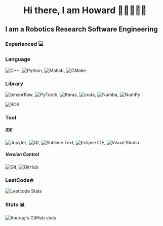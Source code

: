 <h1 align="center">Hi there, I am Howard 👋🏼👨🏻‍💻</h1>

## I am a Robotics Research Software Engineering

<!-- ## I worked on a robotics and deep-learning. -->


### Experienced 💻

### Language 
![C++](https://img.shields.io/badge/C%2B%2B-00599C?style=flat&logo=c%2B%2B&logoColor=white), ![Python](https://img.shields.io/badge/Python-14354C?style=flat&logo=python&logoColor=white), ![Matlab](	https://www.mathworks.com/matlabcentral/images/matlab-file-exchange.svg), ![CMake](	https://img.shields.io/badge/CMake-064F8C?style=flat&logo=cmake&logoColor=white)

### Library
![tensorflow](https://img.shields.io/badge/TensorFlow-FF6F00?style=flat&logo=tensorflow&logoColor=white), ![PyTorch](https://img.shields.io/badge/PyTorch-EE4C2C?style=flat&logo=PyTorch&logoColor=white), ![Keras](https://img.shields.io/badge/Keras-D00000?style=flat&logo=Keras&logoColor=white), ![cuda](https://img.shields.io/badge/NVIDIA-CUDA-76B900?style=flat&logo=nvidia&logoColor=white), ![Numba](https://img.shields.io/badge/Numba-00A3E0?style=flat&logo=Numba&logoColor=white), ![NumPy](https://img.shields.io/badge/NumPy-013243?style=flat-square&logo=NumPy&logoColor=white)

![ROS](https://img.shields.io/static/v1?style=for-the-badge&message=ROS&color=22314E&logo=ROS&logoColor=FFFFFF&label=)

<!-- ![ROS](https://img.shields.io/badge/ros-%230A0FF9.svg?style=for-the-badge&logo=ros&logoColor=white) -->

### Tool
##### IDE
![Jupyter](https://img.shields.io/badge/Jupyter-F37626?style=flat-square&logo=Jupyter&logoColor=white), ![Qt](https://img.shields.io/badge/Qt-41CD52?style=flat&logo=qt&logoColor=white), ![Sublime Text](https://img.shields.io/badge/sublime_text-%23575757.svg?&style=flat&logo=sublime-text&logoColor=important), ![Eclipse IDE](https://img.shields.io/badge/Eclipse%20IDE-2C2255?style=flat-square&logo=Eclipse-IDE&logoColor=white), ![Visual Studio](https://img.shields.io/badge/Visual%20Studio-5C2D91?style=flat-square&logo=Visual-Studio&logoColor=white)

<!-- , ![Visual Studio Code](https://img.shields.io/badge/Visual%20Studio%20Code-007ACC?style=flat-square&logo=Visual-Studio-Code&logoColor=white) -->

##### Version Control
![Git](https://img.shields.io/badge/Git-F05032?style=flat-square&logo=Git&logoColor=white), ![GitHub](https://img.shields.io/badge/GitHub-181717?style=flat-square&logo=GitHub&logoColor=white)

### LeetCode🔥
![Leetcode Stats](https://leetcard.jacoblin.cool/choh08?theme=dark)

### Stats 📊 
![Anurag's GitHub stats](https://github-readme-stats.vercel.app/api?username=bmaxdk&show_icons=true&theme=dark)



<!--
**bmaxdk/bmaxdk** is a ✨ _special_ ✨ repository because its `README.md` (this file) appears on your GitHub profile.

Here are some ideas to get you started:

- 🔭 I’m currently working on ...
- 🌱 I’m currently learning ...
- 👯 I’m looking to collaborate on ...
- 🤔 I’m looking for help with ...
- 💬 Ask me about ...
- 📫 How to reach me: ...
- 😄 Pronouns: ...
- ⚡ Fun fact: ...

### Traffic📈
[![Top Langs](https://github-readme-stats.vercel.app/api/top-langs/?username=bmaxdk&layout=compact)](https://github.com/anuraghazra/github-readme-stats)


![credit_card Github Profile Summary Card top](https://github-profile-summary-cards.vercel.app/api/cards/profile-details?username=bmaxdk&theme=vue)

![trophy Trophy Stats top](https://github-profile-trophy.vercel.app/?username=bmaxdk)

![stopwatch Streak Stats top](https://github-readme-streak-stats.herokuapp.com/?user=bmaxdk)

![Activity Graph](https://activity-graph.herokuapp.com/graph?username=bmaxdk&theme=minimal)

-->
